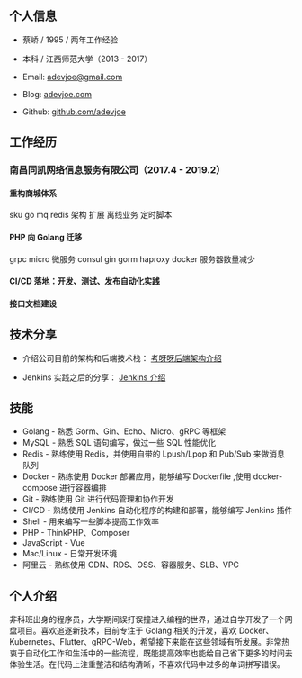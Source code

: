 ## 个人信息

- 蔡峤 / 1995 / 两年工作经验

- 本科 / 江西师范大学（2013 - 2017）

- Email: adevjoe@gmail.com

- Blog: [adevjoe.com](https://adevjoe.com)

- Github: [github.com/adevjoe](https://github.com/adevjoe)

## 工作经历

### 南昌同凯网络信息服务有限公司（2017.4 - 2019.2）

#### 重构商城体系

sku go mq redis 架构 扩展 离线业务 定时脚本

#### PHP 向 Golang 迁移

grpc micro 微服务 consul gin gorm haproxy docker 服务器数量减少

#### CI/CD 落地：开发、测试、发布自动化实践

#### 接口文档建设

## 技术分享

- 介绍公司目前的架构和后端技术栈： [考呀呀后端架构介绍](https://www.zybuluo.com/adevjoe/note/1346560)

- Jenkins 实践之后的分享： [Jenkins 介绍](https://www.zybuluo.com/adevjoe/note/1415496)

## 技能

- Golang - 熟悉 Gorm、Gin、Echo、Micro、gRPC 等框架
- MySQL - 熟悉 SQL 语句编写，做过一些 SQL 性能优化
- Redis - 熟练使用 Redis，并使用自带的 Lpush/Lpop 和 Pub/Sub 来做消息队列
- Docker - 熟练使用 Docker 部署应用，能够编写 Dockerfile ,使用 docker-compose 进行容器编排
- Git - 熟练使用 Git 进行代码管理和协作开发
- CI/CD - 熟练使用 Jenkins 自动化程序的构建和部署，能够编写 Jenkins 插件
- Shell - 用来编写一些脚本提高工作效率
- PHP - ThinkPHP、Composer
- JavaScript - Vue
- Mac/Linux - 日常开发环境
- 阿里云 - 熟练使用 CDN、RDS、OSS、容器服务、SLB、VPC

## 个人介绍

非科班出身的程序员，大学期间误打误撞进入编程的世界，通过自学开发了一个网盘项目。喜欢追逐新技术，目前专注于 Golang 相关的开发，喜欢 Docker、Kubernetes、Flutter、gRPC-Web，希望接下来能在这些领域有所发展。非常热衷于自动化工作和生活中的一些流程，既能提高效率也能给自己省下更多的时间去体验生活。在代码上注重整洁和结构清晰，不喜欢代码中过多的单词拼写错误。